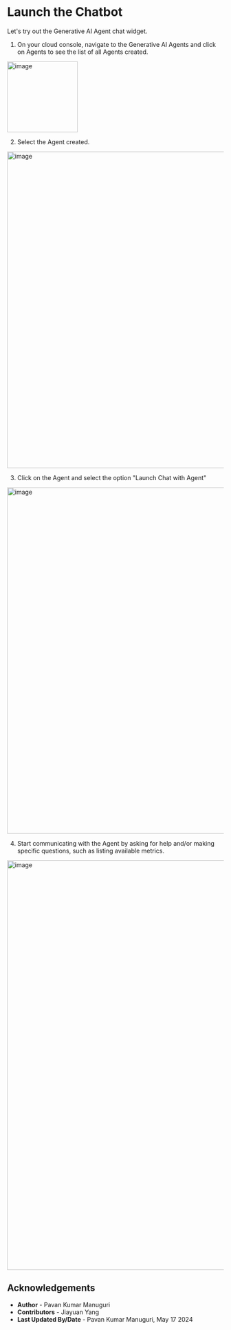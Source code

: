# Launch the Chatbot

Let's try out the Generative AI Agent chat widget.

1. On your cloud console, navigate to the Generative AI Agents and click on Agents to see the list of all Agents created.

<img width="164" alt="image" src="https://github.com/pavanmanuguri/analytics-ai/assets/104058904/762ed773-63c4-454d-917f-3c2db26e30f2">

2. Select the Agent created.

<img width="734" alt="image" src="https://github.com/pavanmanuguri/analytics-ai/assets/104058904/60bda2fa-4a77-4d55-8ae4-532665b9ea1d">

3. Click on the Agent and select the option "Launch Chat with Agent"

<img width="803" alt="image" src="https://github.com/pavanmanuguri/analytics-ai/assets/104058904/b916d43b-2902-466e-8431-47cb3b943bdc">

4. Start communicating with the Agent by asking for help and/or making specific questions, such as listing available metrics.

<img width="950" alt="image" src="https://github.com/pavanmanuguri/analytics-ai/assets/104058904/272e7307-82da-4af5-a03e-c1fc01c23323">


## Acknowledgements
* **Author** - Pavan Kumar Manuguri
* **Contributors** -  Jiayuan Yang
* **Last Updated By/Date** - Pavan Kumar Manuguri, May 17 2024
